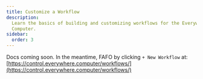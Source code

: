 ```yaml
---
title: Customize a Workflow
description: 
  Learn the basics of building and customizing workflows for the Everywhere
  Computer.
sidebar:
  order: 3
---
```


Docs coming soon. In the meantime, FAFO by clicking `+ New Workflow` at: [https://control.everywhere.computer/workflows/](https://control.everywhere.computer/workflows/)
